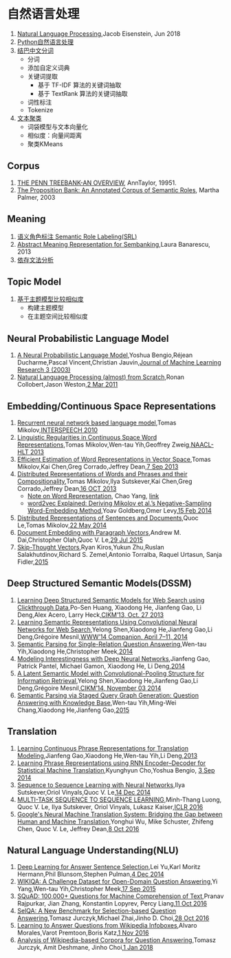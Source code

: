# 自然语言处理
1. [Natural Language Processing](http://note.youdao.com/noteshare?id=2e7de5e90ec5f8905389426ad442d728&sub=D871E60FB2D749EE8B9D10FD84D18BAB),Jacob Eisenstein, Jun 2018
1. [Python自然语言处理](NaturalLanguageProcessingWithPython)
1. [结巴中文分词](jieba.ipynb)
    - 分词
    - 添加自定义词典
    - 关键词提取
        - 基于 TF-IDF 算法的关键词抽取
        - 基于 TextRank 算法的关键词抽取
    - 词性标注
    - Tokenize
1. [文本聚类](text_clustering.ipynb)
    - 词袋模型与文本向量化
    - 相似度：向量间距离
    - 聚类KMeans


## Corpus
1. [THE PENN TREEBANK-AN OVERVIEW](http://note.youdao.com/noteshare?id=9f8f72c20d1e96f5d1a4ac58a79998b7&sub=5F2E5B1C4E894D6BA312A4CC496306CB), AnnTaylor, 19951. 
1. [The Proposition Bank: An Annotated Corpus of Semantic Roles](http://note.youdao.com/noteshare?id=a57cdb4ab339d1ed8e4864eff9c67cd1&sub=370A6CEAD2F44CB39D8ED76358FF7247), Martha Palmer, 2003

## Meaning
1. [语义角色标注 Semantic Role Labeling(SRL)](meaning/srl.md)
1. [Abstract Meaning Representation for Sembanking](http://note.youdao.com/noteshare?id=cf92422824a7b712a3bd25d5a27a0c88&sub=3DE36BA2A48C482291CC0FD30B4B3C07),Laura Banarescu, 2013
1. [依存文法分析](meaning/dp.md)



## Topic Model
1. [基于主题模型比较相似度](topic_model.ipynb)
    - 构建主题模型
    - 在主题空间比较相似度

## Neural Probabilistic Language Model
1. [A Neural Probabilistic Language Model][1],Yoshua Bengio,Réjean Ducharme,Pascal Vincent,Christian Jauvin,[Journal of Machine Learning Research 3 (2003)][101]
1. [Natural Language Processing (almost) from Scratch][15],Ronan Collobert,Jason Weston,[2 Mar 2011][115]

## Embedding/Continuous Space Representations
1. [Recurrent neural network based language model][7],Tomas Mikolov,[INTERSPEECH 2010][102]
1. [Linguistic Regularities in Continuous Space Word Representations][2],Tomas Mikolov,Wen-tau Yih,Geoffrey Zweig,[NAACL-HLT 2013][103] 
1. [Efficient Estimation of Word Representations in Vector Space][3],Tomas Mikolov,Kai Chen,Greg Corrado,Jeffrey Dean,[7 Sep 2013][104]
1. [Distributed Representations of Words and Phrases and their Compositionality][4],Tomas Mikolov,Ilya Sutskever,Kai Chen,Greg Corrado,Jeffrey Dean,[16 OCT 2013][105]
    - [Note on Word Representation][19], Chao Yang, [link][119]
    - [word2vec Explained: Deriving Mikolov et al.’s Negative-Sampling Word-Embedding Method][20],Yoav Goldberg,Omer Levy,[15 Feb 2014][120]
1. [Distributed Representations of Sentences and Documents][5],Quoc Le,Tomas Mikolov,[22 May 2014][106]
1. [Document Embedding with Paragraph Vectors][6],Andrew M. Dai,Christopher Olah,Quoc V. Le,[29 Jul 2015][107]
1. [Skip-Thought Vectors][8],Ryan Kiros,Yukun Zhu,Ruslan Salakhutdinov,Richard S. Zemel,Antonio Torralba, Raquel Urtasun, Sanja Fidler,[2015][108]

## Deep Structured Semantic Models(DSSM)
1. [Learning Deep Structured Semantic Models for Web Search using Clickthrough Data][9],Po-Sen Huang, Xiaodong He, Jianfeng Gao, Li Deng,Alex Acero, Larry Heck,[CIKM’13, Oct. 27 2013][109]
1. [Learning Semantic Representations Using Convolutional Neural Networks for Web Search][10],Yelong Shen,Xiaodong He,Jianfeng Gao,Li Deng,Grégoire Mesnil,[WWW’14 Companion, April 7–11, 2014][110]
1. [Semantic Parsing for Single-Relation Question Answering][11],Wen-tau Yih,Xiaodong He,Christopher Meek,[2014][111]
1. [Modeling Interestingness with Deep Neural Networks][12],Jianfeng Gao, Patrick Pantel, Michael Gamon, Xiaodong He, Li Deng,[2014][112]
1. [A Latent Semantic Model with Convolutional-Pooling Structure for Information Retrieval][13],Yelong Shen,Xiaodong He,Jianfeng Gao,Li Deng,Grégoire Mesnil,[CIKM’14, November 03 2014][113]
1. [Semantic Parsing via Staged Query Graph Generation: Question Answering with Knowledge Base][14],Wen-tau Yih,Ming-Wei Chang,Xiaodong He,Jianfeng Gao,[2015][114]

## Translation
1. [Learning Continuous Phrase Representations for Translation Modeling][16],Jianfeng Gao,Xiaodong He,Wen-tau Yih,Li Deng,[2013][116]
1. [Learning Phrase Representations using RNN Encoder–Decoder for Statistical Machine Translation][17],Kyunghyun Cho,Yoshua Bengio,
[3 Sep 2014][117]
1. [Sequence to Sequence Learning with Neural Networks][18],Ilya Sutskever,Oriol Vinyals,Quoc V. Le,[14 Dec 2014][118]
1. [MULTI-TASK SEQUENCE TO SEQUENCE LEARNING][31],Minh-Thang Luong, Quoc V. Le, Ilya Sutskever, Oriol Vinyals, Lukasz Kaiser,[ICLR 2016][131]
1. [Google's Neural Machine Translation System: Bridging the Gap between Human and Machine Translation][30],Yonghui Wu, Mike Schuster, Zhifeng Chen, Quoc V. Le, Jeffrey Dean,[8 Oct 2016][130]

## Natural Language Understanding(NLU)
1. [Deep Learning for Answer Sentence Selection][53],Lei Yu,Karl Moritz Hermann,Phil Blunsom,Stephen Pulman,[4 Dec 2014][153]
1. [WIKIQA: A Challenge Dataset for Open-Domain Question Answering][52],Yi Yang,Wen-tau Yih,Christopher Meek,[17 Sep 2015][152]
1. [SQuAD: 100,000+ Questions for Machine Comprehension of Text][51],Pranav Rajpurkar, Jian Zhang, Konstantin Lopyrev, Percy Liang,[11 Oct 2016][151]
1. [SelQA: A New Benchmark for Selection-based Question Answering][55],Tomasz Jurczyk,Michael Zhai,Jinho D. Choi,[28 Oct 2016][155]
1. [Learning to Answer Questions from Wikipedia Infoboxes][54],Alvaro Morales,Varot Premtoon,Boris Katz,[1 Nov 2016][154]
1. [Analysis of Wikipedia-based Corpora for Question Answering][56],Tomasz Jurczyk, Amit Deshmane, Jinho Choi,[1 Jan 2018][156]




[1]: A-Neural-Probabilistic-Language-Model.ipynb
[2]: Linguistic-Regularities-in-Continuous-Space-Word-Representations.ipynb
[3]: Efficient-Estimation-of-Word-Representations-in-Vector-Space.ipynb
[4]: Distributed-Representations-of-Words-and-Phrases-and-their-Compositionality.ipynb
[5]: Distributed-Representations-of-Sentences-and-Documents.ipynb
[6]: Document-Embedding-with-Paragraph-Vectors.ipynb
[7]: Recurrent-neural-network-based-language-model.ipynb
[8]: Skip-Thought-Vectors.ipynb
[9]: Learning-Deep-Structured-Semantic-Models-for-Web-Search-using-Clickthrough-Data.ipynb
[10]:Learning-Semantic-Representations-Using-Convolutional-Neural-Networks-for-Web-Search.ipynb
[11]:Semantic-Parsing-for-Single-Relation-Question-Answering.ipynb
[12]:Modeling-Interestingness-with-Deep-Neural-Networks.ipynb
[13]:A-Latent-Semantic-Model-with-Convolutional-Pooling-Structure-for-Information-Retrieval.ipynb
[14]:Semantic-Parsing-via-Staged-Query-Graph-Generation-Question-Answering-with-Knowledge-Base.ipynb
[15]:Natural-Language-Processing-almost-from-Scratch.ipynb
[16]:Learning-Continuous-Phrase-Representations-for-Translation-Modeling.ipynb
[17]:Learning-Phrase-Representations-using-RNN-Encoder–Decoder-for-Statistical-Machine-Translation.ipynb
[18]:Sequence-to-Sequence-Learning-with-Neural-Networks.ipynb
[19]:Note-on-Word-Representation.ipynb
[20]:word2vecExplained.ipynb

[30]:Googles-Neural-Machine-Translation-System-Bridging-the-Gap-between-Human-and-Machine-Translation.ipynb
[31]:MULTI-TASK-SEQUENCE-TO-SEQUENCE-LEARNING.ipynb

[51]:SQuAD.ipynb
[52]:WIKIQA.ipynb
[53]:Deep-Learning-for-Answer-Sentence-Selection.ipynb
[54]:Learning-to-Answer-Questions-from-Wikipedia-Infoboxes.ipynb
[55]:SelQA.ipynb
[56]:Analysis-of-Wikipedia-based-Corpora-for-Question-Answering.ipynb

[101]:http://www.jmlr.org/papers/volume3/bengio03a/bengio03a.pdf
[102]:http://www.fit.vutbr.cz/research/groups/speech/publi/2010/mikolov_interspeech2010_IS100722.pdf
[103]:http://www.aclweb.org/anthology/N13-1090
[104]:https://arxiv.org/pdf/1301.3781.pdf
[105]:https://arxiv.org/pdf/1310.4546.pdf
[106]:https://arxiv.org/pdf/1405.4053.pdf
[107]:https://arxiv.org/pdf/1507.07998.pdf
[108]:http://papers.nips.cc/paper/5950-skip-thought-vectors.pdf
[109]:https://www.microsoft.com/en-us/research/wp-content/uploads/2016/02/cikm2013_DSSM_fullversion.pdf
[110]:https://www.microsoft.com/en-us/research/wp-content/uploads/2016/02/www2014_cdssm_p07.pdf
[111]:https://www.microsoft.com/en-us/research/wp-content/uploads/2016/02/SingleRelationQA-YihHeMeek-ACL14.pdf
[112]:https://www.microsoft.com/en-us/research/wp-content/uploads/2014/10/604_Paper.pdf
[113]:https://www.microsoft.com/en-us/research/wp-content/uploads/2016/02/cikm2014_cdssm_final.pdf
[114]:https://www.microsoft.com/en-us/research/wp-content/uploads/2016/02/ACL15-STAGG.pdf
[115]:https://arxiv.org/pdf/1103.0398.pdf
[116]:https://www.microsoft.com/en-us/research/wp-content/uploads/2016/02/nn4smt.acl_.v9.pdf
[117]:https://arxiv.org/pdf/1406.1078.pdf
[118]:https://arxiv.org/pdf/1409.3215.pdf
[119]:https://github.com/placebokkk/writing/blob/master/word_embedding_note/word_representation_note_en.pdf
[120]:https://arxiv.org/pdf/1402.3722v1.pdf

[130]:https://arxiv.org/pdf/1609.08144.pdf
[131]:https://nlp.stanford.edu/pubs/luong2016iclr_multi.pdf

[151]:https://arxiv.org/pdf/1606.05250.pdf
[152]:http://www.aclweb.org/anthology/D15-1237
[153]:https://arxiv.org/abs/1412.1632
[154]:https://aclweb.org/anthology/D16-1199
[155]:https://arxiv.org/pdf/1606.08513.pdf
[156]:https://arxiv.org/pdf/1801.02073.pdf
